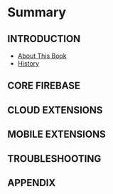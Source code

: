 # Summary

## INTRODUCTION

* [About This Book](README.md)
* [History](Introduction/history.md)

## CORE FIREBASE

## CLOUD EXTENSIONS

## MOBILE EXTENSIONS

## TROUBLESHOOTING

## APPENDIX

